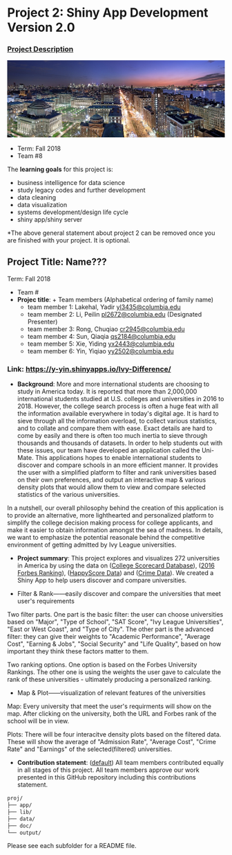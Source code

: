 # Project 2: Shiny App Development Version 2.0

### [Project Description](doc/project2_desc.md)

![screenshot](doc/figs/Columbia_Background.jpg)

- Term: Fall 2018
- Team #8


The **learning goals** for this project is:

- business intelligence for data science
- study legacy codes and further development
- data cleaning
- data visualization
- systems development/design life cycle
- shiny app/shiny server

*The above general statement about project 2 can be removed once you are finished with your project. It is optional.

## Project Title: Name???
Term: Fall 2018

+ Team #
+ **Projec title**: + Team members (Alphabetical ordering of family name)
	+ team member 1: Lakehal, Yadir yl3435@columbia.edu
	+ team member 2: Li, Peilin pl2672@columbia.edu (Designated Presenter)
	+ team member 3: Rong, Chuqiao cr2945@columbia.edu
	+ team member 4: Sun, Qiaqia qs2184@columbia.edu
	+ team member 5: Xie, Yiding yx2443@columbia.edu
	+ team member 6: Yin, Yiqiao yy2502@columbia.edu
	

### Link: https://y-yin.shinyapps.io/Ivy-Difference/

+ **Background**: More and more international students are choosing to study in America today. It is reported that more than 2,000,000 international students studied at U.S. colleges and universities in 2016 to 2018. However, the college search process is often a huge feat with all the information available everywhere in today's digital age. It is hard to sieve through all the information overload, to collect various statistics, and to collate and compare them with ease. Exact details are hard to come by easily and there is often too much inertia to sieve through thousands and thousands of datasets. In order to help students out with these issues, our team have developed an application called the Uni-Mate. This applications hopes to enable international students to discover and compare schools in an more efficient manner. It provides the user with a simplified platform to filter and rank universities based on their own preferences, and output an interactive map & various density plots that would allow them to view and compare selected statistics of the various universities.

In a nutshell, our overall philosophy behind the creation of this application is to provide an alternative, more lighthearted and personalized platform to simplify the college decision making process for college applicants, and make it easier to obtain information amongst the sea of madness. In details, we want to emphasize the potential reasonale behind the competitive environment of getting admitted by Ivy League universities.

+ **Project summary**: This project explores and visualizes 272 universities in America by using the data on ([College Scorecard Database](https://collegescorecard.ed.gov/data/documentation/)), ([2016 Forbes Ranking](data/ranking_forbes_2016.csv)), ([HappyScore Data](data/Happinessdata.csv)) and ([Crime Data](data/CrimeData_final.csv)). We created a Shiny App to help users discover and compare universities. 

+ Filter & Rank——easily discover and compare the universities that meet user's requirements

Two filter parts. One part is the basic filter: the user can choose universities based on "Major", "Type of School", "SAT Score", "Ivy League Universities", "East or West Coast", and "Type of City". The other part is the advanced filter: they can give their weights to "Academic Performance", "Average Cost", "Earning & Jobs", "Social Security" and "Life Quality", based on how important they think these factors matter to them. 

Two ranking options. One option is based on the Forbes University Rankings. The other one is using the weights the user gave to calculate the rank of these universities - ultimately producing a personalized ranking. 

+ Map & Plot——visualization of relevant features of the universities 

Map: Every university that meet the user's requirments will show on the map. After clicking on the university, both the URL and Forbes rank of the school will be in view.

Plots: There will be four interacitve density plots based on the filtered data. These will show the average of "Admission Rate", "Average Cost", "Crime Rate" and "Earnings" of the selected(filtered) universities.


+ **Contribution statement**: ([default](doc/a_note_on_contributions.md)) All team members contributed equally in all stages of this project. All team members approve our work presented in this GitHub repository including this contributions statement. 


```
proj/
├── app/
├── lib/
├── data/
├── doc/
└── output/
```

Please see each subfolder for a README file.

